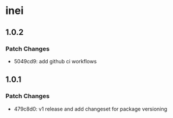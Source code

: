 # inei

## 1.0.2

### Patch Changes

- 5049cd9: add github ci workflows

## 1.0.1

### Patch Changes

- 479c8d0: v1 release and add changeset for package versioning
